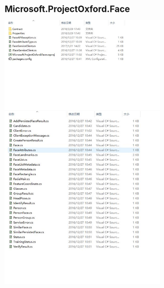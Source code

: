 # Microsoft.ProjectOxford.Face

![](https://github.com/hupo376787/Microsoft.ProjectOxford.Face/blob/master/%E5%BE%AE%E4%BF%A1%E6%88%AA%E5%9B%BE_20180329174442.jpg)
![](https://github.com/hupo376787/Microsoft.ProjectOxford.Face/blob/master/%E5%BE%AE%E4%BF%A1%E6%88%AA%E5%9B%BE_20180329174430.jpg)
